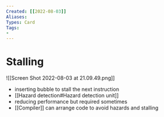 ```yaml
---
Created: [[2022-08-03]]
Aliases: 
Types: Card
Tags: 
- 
---
```

# Stalling
![[Screen Shot 2022-08-03 at 21.09.49.png]]
- inserting bubble to stall the next instruction
- [[Hazard detection#Hazard detection unit]]
- reducing performance but required sometimes
- [[Compiler]] can arrange code to avoid hazards and stalling
